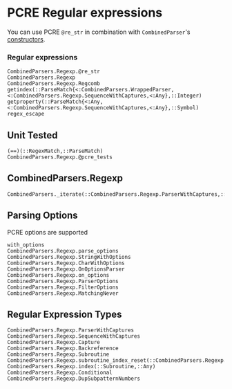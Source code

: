 # PCRE Regular expressions
You can use PCRE `@re_str` in combination with
`CombinedParser`'s [constructors](constructors.md).

### Regular expressions
```@docs
CombinedParsers.Regexp.@re_str
CombinedParsers.Regexp
CombinedParsers.Regexp.Regcomb
getindex(::ParseMatch{<:CombinedParsers.WrappedParser,<:CombinedParsers.Regexp.SequenceWithCaptures,<:Any},::Integer)
getproperty(::ParseMatch{<:Any,<:CombinedParsers.Regexp.SequenceWithCaptures,<:Any},::Symbol)
regex_escape
```

## Unit Tested
```@docs
(==)(::RegexMatch,::ParseMatch)
CombinedParsers.Regexp.@pcre_tests
```

## CombinedParsers.Regexp
```@docs
CombinedParsers._iterate(::CombinedParsers.Regexp.ParserWithCaptures,::CombinedParsers.Regexp.SequenceWithCaptures,a...)
```

## Parsing Options
PCRE options are supported 
```@docs
with_options
CombinedParsers.Regexp.parse_options
CombinedParsers.Regexp.StringWithOptions
CombinedParsers.Regexp.CharWithOptions
CombinedParsers.Regexp.OnOptionsParser
CombinedParsers.Regexp.on_options
CombinedParsers.Regexp.ParserOptions
CombinedParsers.Regexp.FilterOptions
CombinedParsers.Regexp.MatchingNever
```



## Regular Expression Types
```@docs
CombinedParsers.Regexp.ParserWithCaptures
CombinedParsers.Regexp.SequenceWithCaptures
CombinedParsers.Regexp.Capture
CombinedParsers.Regexp.Backreference
CombinedParsers.Regexp.Subroutine
CombinedParsers.Regexp.subroutine_index_reset(::CombinedParsers.Regexp.ParserWithCaptures,::Capture)
CombinedParsers.Regexp.index(::Subroutine,::Any)
CombinedParsers.Regexp.Conditional
CombinedParsers.Regexp.DupSubpatternNumbers
```

